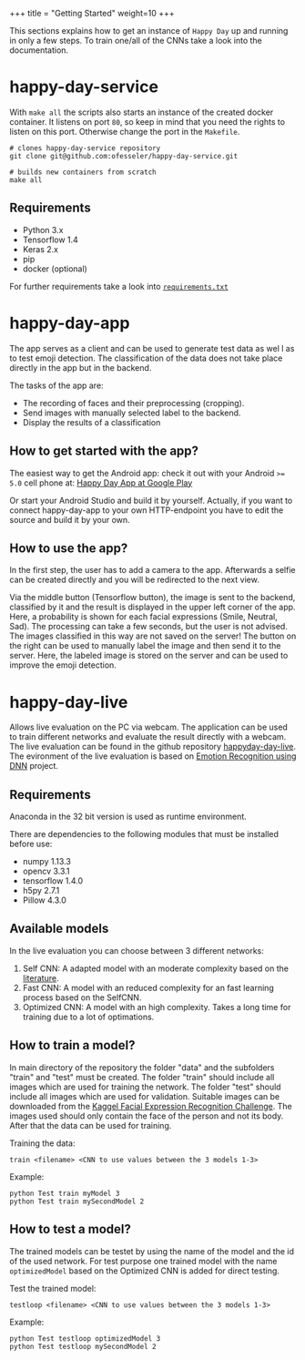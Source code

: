 +++
title = "Getting Started"
weight=10 
+++

This sections explains how to get an instance of `Happy Day` up and running in only a few steps.
To train one/all of the CNNs take a look into the documentation. 

# happy-day-service
With `make all` the scripts also starts an instance of the created docker container. 
It listens on port `80`, so keep in mind that you need the rights to listen on this port. 
Otherwise change the port in the `Makefile`.

```
# clones happy-day-service repository
git clone git@github.com:ofesseler/happy-day-service.git

# builds new containers from scratch
make all 
```

## Requirements
- Python 3.x
- Tensorflow 1.4
- Keras 2.x
- pip
- docker (optional) 

For further requirements take a look into [`requirements.txt`](https://github.com/ofesseler/happy-day-service/blob/master/requirements.txt)


# happy-day-app
The app serves as a client and can be used to generate test data as wel
l as to test emoji detection. The classification of the data does not take 
place directly in the app but in the backend.

The tasks of the app are:

- The recording of faces and their preprocessing (cropping).
- Send images with manually selected label to the backend.
- Display the results of a classification

## How to get started with the app?
The easiest way to get the Android app: check it out with your Android `>= 5.0` cell phone at: [Happy Day App at Google Play](https://play.google.com/store/apps/details?id=de.data_mining.hs_esslingen.happyday)

Or start your Android Studio and build it by yourself. 
Actually, if you want to connect happy-day-app to your own HTTP-endpoint you have to edit the source and build it by your own. 

## How to use the app?
In the first step, the user has to add a camera to the app. 
Afterwards a selfie can be created directly and you will be redirected to the next view.

Via the middle button (Tensorflow button), the image is sent to the backend, classified by it and the result is displayed in the upper left corner of the app.
Here, a probability is shown for each facial expressions (Smile, Neutral, Sad).
The processing can take a few seconds, but the user is not advised.
The images classified in this way are not saved on the server!
The button on the right can be used to manually label the image and then send it to the server.
Here, the labeled image is stored on the server and can be used to improve the emoji detection.


# happy-day-live

Allows live evaluation on the PC via webcam. 
The application can be used to train different networks and evaluate the result directly with a webcam.
The live evaluation can be found in the github repository [happyday-day-live](https://github.com/AIM-DataMining/happy-day-live).
The evironment of the live evaluation is based on [Emotion Recognition using DNN](https://github.com/isseu/emotion-recognition-neural-networks) project. 

## Requirements
Anaconda in the 32 bit version is used as runtime environment.

There are dependencies to the following modules that must be installed before use:

* numpy 1.13.3
* opencv 3.3.1
* tensorflow 1.4.0
* h5py 2.7.1
* Pillow 4.3.0

## Available models
In the live evaluation you can choose between 3 different networks:

1. Self CNN: A adapted model with an moderate complexity based on the [literature](https://arxiv.org/pdf/1512.00743.pdf).
2. Fast CNN: A model with an reduced complexity for an fast learning process based on the SelfCNN.
3. Optimized CNN: A model with an high complexity. Takes a long time for training due to a lot of optimations.

## How to train a model?
In main directory of the repository the folder "data" and the subfolders "train" and "test" must be created.
The folder "train" should include all images which are used for training the network.
The folder "test" should include all images which are used for validation.
Suitable images can be downloaded from the [Kaggel Facial Expression Recognition Challenge](https://www.kaggle.com/c/challenges-in-representation-learning-facial-expression-recognition-challenge/data). 
The images used should only contain the face of the person and not its body.
After that the data can be used for training.

Training the data: 
```
train <filename> <CNN to use values between the 3 models 1-3>
```

Example:
```
python Test train myModel 3
python Test train mySecondModel 2
```

## How to test a model?
The trained models can be testet by using the name of the model and the id of the used network.
For test purpose one trained model with the name `optimizedModel` based on the Optimized CNN is added for direct testing.

Test the trained model: 
```
testloop <filename> <CNN to use values between the 3 models 1-3>
```

Example:
```
python Test testloop optimizedModel 3
python Test testloop mySecondModel 2
```

